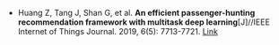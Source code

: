 * Huang Z, Tang J, Shan G, et al. <b>An efficient passenger-hunting recommendation framework with multitask deep learning</b>[J]//IEEE Internet of Things Journal. 2019, 6(5): 7713-7721. [Link](https://ieeexplore.ieee.org/abstract/document/8653341)
